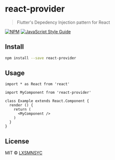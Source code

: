 # react-provider

> Flutter&#x27;s Depedency Injection pattern for React

[![NPM](https://img.shields.io/npm/v/react-provider.svg)](https://www.npmjs.com/package/react-provider) [![JavaScript Style Guide](https://img.shields.io/badge/code_style-standard-brightgreen.svg)](https://standardjs.com)

## Install

```bash
npm install --save react-provider
```

## Usage

```tsx
import * as React from 'react'

import MyComponent from 'react-provider'

class Example extends React.Component {
  render () {
    return (
      <MyComponent />
    )
  }
}
```

## License

MIT © [LXSMNSYC](https://github.com/LXSMNSYC)
